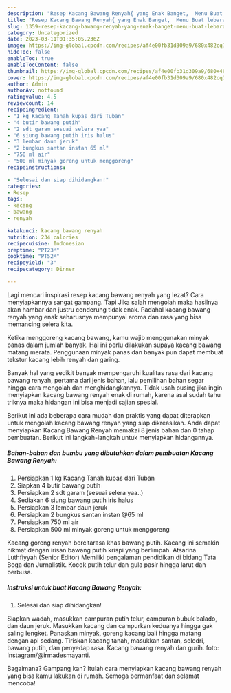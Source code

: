 ```yaml
---
description: "Resep Kacang Bawang Renyah{ yang Enak Banget,  Menu Buat lebaran"
title: "Resep Kacang Bawang Renyah{ yang Enak Banget,  Menu Buat lebaran"
slug: 1359-resep-kacang-bawang-renyah-yang-enak-banget-menu-buat-lebaran
category: Uncategorized
date: 2023-03-11T01:35:05.236Z
image: https://img-global.cpcdn.com/recipes/af4e00fb31d309a9/680x482cq70/kacang-bawang-renyah-foto-resep-utama.jpg
hideToc: false
enableToc: true
enableTocContent: false
thumbnail: https://img-global.cpcdn.com/recipes/af4e00fb31d309a9/680x482cq70/kacang-bawang-renyah-foto-resep-utama.jpg
cover: https://img-global.cpcdn.com/recipes/af4e00fb31d309a9/680x482cq70/kacang-bawang-renyah-foto-resep-utama.jpg
author: Admin
authorAv: notfound
ratingvalue: 4.5
reviewcount: 14
recipeingredient:
- "1 kg Kacang Tanah kupas dari Tuban"
- "4 butir bawang putih"
- "2 sdt garam sesuai selera yaa"
- "6 siung bawang putih iris halus"
- "3 lembar daun jeruk"
- "2 bungkus santan instan 65 ml"
- "750 ml air"
- "500 ml minyak goreng untuk menggoreng"
recipeinstructions:

- "Selesai dan siap dihidangkan!"
categories:
- Resep
tags:
- kacang
- bawang
- renyah

katakunci: kacang bawang renyah 
nutrition: 234 calories
recipecuisine: Indonesian
preptime: "PT23M"
cooktime: "PT52M"
recipeyield: "3"
recipecategory: Dinner

---
```



Lagi mencari inspirasi resep kacang bawang renyah yang lezat? Cara menyiapkannya sangat gampang. Tapi Jika salah mengolah maka hasilnya akan hambar dan justru cenderung tidak enak. Padahal kacang bawang renyah yang enak seharusnya mempunyai aroma dan rasa yang bisa memancing selera kita.


Ketika menggoreng kacang bawang, kamu wajib menggunakan minyak panas dalam jumlah banyak. Hal ini perlu dilakukan supaya kacang bawang matang merata. Penggunaan minyak panas dan banyak pun dapat membuat tekstur kacang lebih renyah dan garing.

Banyak hal yang sedikit banyak mempengaruhi kualitas rasa dari kacang bawang renyah, pertama dari jenis bahan, lalu pemilihan bahan segar hingga cara mengolah dan menghidangkannya. Tidak usah pusing jika ingin menyiapkan kacang bawang renyah enak di rumah, karena asal sudah tahu triknya maka hidangan ini bisa menjadi sajian spesial.


Berikut ini ada beberapa cara mudah dan praktis yang dapat diterapkan untuk mengolah kacang bawang renyah yang siap dikreasikan. Anda dapat menyiapkan Kacang Bawang Renyah memakai 8 jenis bahan dan 0 tahap pembuatan. Berikut ini langkah-langkah untuk menyiapkan hidangannya.

<!--inarticleads1-->

##### Bahan-bahan dan bumbu yang dibutuhkan dalam pembuatan Kacang Bawang Renyah:

1. Persiapkan 1 kg Kacang Tanah kupas dari Tuban
1. Siapkan 4 butir bawang putih
1. Persiapkan 2 sdt garam (sesuai selera yaa..)
1. Sediakan 6 siung bawang putih iris halus
1. Persiapkan 3 lembar daun jeruk
1. Persiapkan 2 bungkus santan instan @65 ml
1. Persiapkan 750 ml air
1. Persiapkan 500 ml minyak goreng untuk menggoreng


Kacang goreng renyah bercitarasa khas bawang putih. Kacang ini semakin nikmat dengan irisan bawang putih krispi yang berlimpah. Atsarina Luthfiyyah (Senior Editor) Memiliki pengalaman pendidikan di bidang Tata Boga dan Jurnalistik. Kocok putih telur dan gula pasir hingga larut dan berbusa. 

<!--inarticleads2-->

##### Instruksi untuk buat Kacang Bawang Renyah:


1. Selesai dan siap dihidangkan!

Siapkan wadah, masukkan campuran putih telur, campuran bubuk balado, dan daun jeruk. Masukkan kacang dan campurkan keduanya hingga gak saling lengket. Panaskan minyak, goreng kacang bali hingga matang dengan api sedang. Tiriskan kacang tanah, masukkan santan, seledri, bawang putih, dan penyedap rasa. Kacang bawang renyah dan gurih. foto: Instagram/@irmadesmayanti. 

Bagaimana? Gampang kan? Itulah cara menyiapkan kacang bawang renyah yang bisa kamu lakukan di rumah. Semoga bermanfaat dan selamat mencoba!
